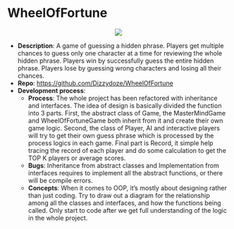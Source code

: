 # WheelOfFortune

<p align="center">
    <img src="https://github.com/Dizzydoze/WheelOfFortune/assets/106438058/cda87041-6d7d-44f4-ba26-575f767ee865">
</p>

- **Description**: A game of guessing a hidden phrase. Players get multiple chances to guess only one character at a time for reviewing the whole hidden phrase. Players win by successfully guess the entire hidden phrase. Players lose by guessing wrong characters and losing all their chances.
- **Repo**: https://github.com/Dizzydoze/WheelOfFortune
- **Development process**:
    - **Process**: The whole project has been refactored with inheritance and interfaces. The idea of design is basically divided the function into 3 parts. First, the abstract class of Game, the MasterMindGame and WheelOfFortuneGame both inherit from it and create their own game logic. Second, the class of Player, AI and interactive players will try to get their own guess phrase which is processed by the process logics in each game. Final part is Record, it simple help tracing the record of each player and do some calculation to get the TOP K players or average scores.
    - **Bugs**: Inheritance from abstract classes and Implementation from interfaces requires to implement all the abstract functions, or there will be compile errors.
    - **Concepts**: When it comes to OOP, it’s mostly about designing rather than just coding. Try to draw out a diagram for the relationship among all the classes and interfaces, and how the functions being called. Only start to code after we get full understanding of the logic in the whole project.
